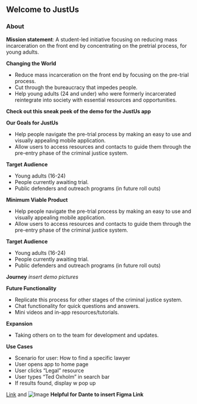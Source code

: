 ## Welcome to JustUs


### About

**Mission statement**: A student-led initiative focusing on reducing mass incarceration on the front end by concentrating on the pretrial process, for young adults. 

**Changing the World**
- Reduce mass incarceration on the front end by focusing on the pre-trial process.
- Cut through the bureaucracy that impedes people.
- Help young adults (24 and under) who were formerly incarcerated reintegrate into society with essential resources and opportunities.


**Check out this sneak peek of the demo for the JustUs app**


<add embed code here>
  
**Our Goals for JustUs**
- Help people navigate the pre-trial process by making an easy to use and visually appealing mobile application.
- Allow users to access resources and contacts to guide them through the pre-entry phase of the criminal justice system.

**Target Audience**
- Young adults (16-24)
- People currently awaiting trial.
- Public defenders and outreach programs (in future roll outs)

**Minimum Viable Product**
- Help people navigate the pre-trial process by making an easy to use and visually appealing mobile application.
- Allow users to access resources and contacts to guide them through the pre-entry phase of the criminal justice system.

**Target Audience**
- Young adults (16-24)
- People currently awaiting trial.
- Public defenders and outreach programs (in future roll outs)

**Journey** 
*insert demo pictures*

**Future Functionality**
- Replicate this process for other stages of the criminal justice system.
- Chat functionality for quick questions and answers.
- Mini videos and in-app resources/tutorials. 

**Expansion**
- Taking others on to the team for development and updates.

**Use Cases**
- Scenario for user: How to find a specific lawyer
- User opens app to home page
- User clicks “Legal” resource
- User types “Ted Oxholm” in search bar
- If results found, display w pop up 




[Link](url) and ![Image](src) **Helpful for Dante to insert Figma Link**
```

